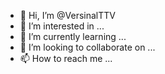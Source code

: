 - 👋 Hi, I’m @VersinalTTV
- 👀 I’m interested in ...
- 🌱 I’m currently learning ...
- 💞️ I’m looking to collaborate on ...
- 📫 How to reach me ...

<!---
VersinalTTV/VersinalTTV is a ✨ special ✨ repository because its `README.md` (this file) appears on your GitHub profile.
You can click the Preview link to take a look at your changes.
--->
